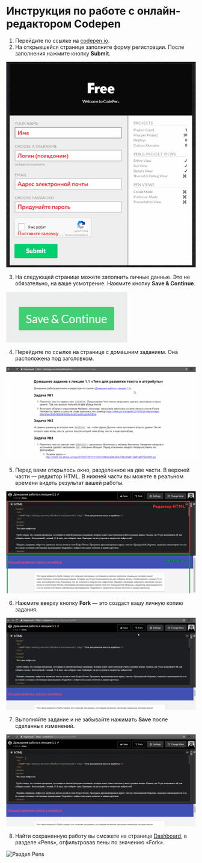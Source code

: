 # Инструкция по работе с онлайн-редактором Codepen

1. Перейдите по ссылке на [codepen.io](https://codepen.io).
2. На открывшейся странице заполните форму регистрации. После заполнения нажмите кнопку **Submit**.

![Форма регистрации](../img/codepen-guide-signup.png)

3. На следующей странице можете заполнить личные данные. Это не обязательно, на ваше усмотрение. Нажмите кнопку **Save & Continue**.

![Save & Continue](../img/save_continue.gif)

4. Перейдите по ссылке на странице с домашним заданием. Она расположена под заголовком.

![Homework](../img/click.gif)

5. Перед вами открылось окно, разделенное на две части. В верхней части — редактор HTML. В нижней части вы можете в реальном времени видеть результат вашей работы.

![Интерфейс Codepen](../img/codepen-guide-panels.png)

6. Нажмите вверху кнопку **Fork** — это создаст вашу личную копию задания.

![Fork](../img/fork.gif)

7. Выполняйте задание и не забывайте нажимать **Save** после сделанных изменений.

![Save](../img/save.gif)

8. Найти сохраненную работу вы сможете на странице [Dashboard](https://codepen.io/dashboard/), в разделе «Pens», отфильтровав пены по значению «Fork».

![Раздел Pens](..img/forked.gif)
